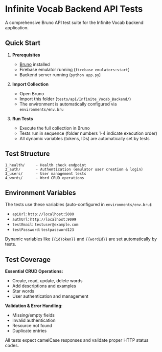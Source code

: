 # Infinite Vocab Backend API Tests

A comprehensive Bruno API test suite for the Infinite Vocab backend application.

## Quick Start

1. **Prerequisites**
   - [Bruno](https://www.usebruno.com/) installed
   - Firebase emulator running (`firebase emulators:start`)
   - Backend server running (`python app.py`)

2. **Import Collection**
   - Open Bruno
   - Import this folder (`tests/api/Infinite_Vocab_Backend/`)
   - The environment is automatically configured via `environments/env.bru`

3. **Run Tests**
   - Execute the full collection in Bruno
   - Tests run in sequence (folder numbers 1-4 indicate execution order)
   - All dynamic variables (tokens, IDs) are automatically set by tests

## Test Structure

```plaintext
1_health/     - Health check endpoint
2_auth/       - Authentication (emulator user creation & login)
3_users/      - User management tests
4_words/      - Word CRUD operations
```

## Environment Variables

The tests use these variables (auto-configured in `environments/env.bru`):

- `apiUrl`: `http://localhost:5000`
- `authUrl`: `http://localhost:9099`
- `testEmail`: `testuser@example.com`
- `testPassword`: `testpassword123`

Dynamic variables like `{{idToken}}` and `{{wordId}}` are set automatically by tests.

## Test Coverage

**Essential CRUD Operations:**

- Create, read, update, delete words
- Add descriptions and examples
- Star words
- User authentication and management

**Validation & Error Handling:**

- Missing/empty fields
- Invalid authentication
- Resource not found
- Duplicate entries

All tests expect camelCase responses and validate proper HTTP status codes.
